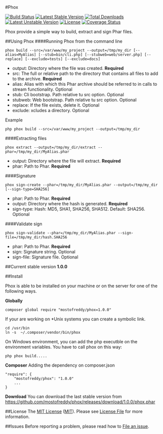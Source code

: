 #Phox


[![Build Status](https://travis-ci.org/mostofreddy/phox.svg?branch=master)](https://travis-ci.org/mostofreddy/phox)
[![Latest Stable Version](https://poser.pugx.org/mostofreddy/phox/v/stable.svg)](https://packagist.org/packages/mostofreddy/phox)
[![Total Downloads](https://poser.pugx.org/mostofreddy/phox/downloads.svg)](https://packagist.org/packages/mostofreddy/phox)
[![Latest Unstable Version](https://poser.pugx.org/mostofreddy/phox/v/unstable.svg)](https://packagist.org/packages/mostofreddy/phox)
[![License](https://poser.pugx.org/mostofreddy/phox/license.svg)](https://packagist.org/packages/mostofreddy/phox)
[![Coverage Status](https://coveralls.io/repos/mostofreddy/phox/badge.png?branch=master)](https://coveralls.io/r/mostofreddy/phox?branch=master)

Phox provide a simple way to build, extract and sign Phar files.

##Using Phox
####Running Phox from the command line

    phox build --src=/var/www/my_project --output=/tmp/my_dir [--alias=MyAlias] [--stub=bin/cli.php] [--stubweb=web/server.php] [--replace] [--exclude=tests] [--exclude=docs]

* output: Directory where the file was created. __Required__
* src: The full or relative path to the directory that contains all files to add to the archive. __Required__
* alias: Alias with which this Phar archive should be referred to in calls to stream functionality. Optional
* stub: Cli bootstrap. Path relative tu src option. Optional
* stubweb: Web bootstrap. Path relative tu src option. Optional
* replace: If the file exists, delete it. Optional
* exclude: xcludes a directory. Optional

Example

    php phox build --src=/var/www/my_project --output=/tmp/my_dir

####Extracting files


    phox extract --output=/tmp/my_dir/extract --phar=/tmp/my_dir/MyAlias.phar

* output: Directory where the file will extract. __Required__
* phar: Path to Phar. __Required__

####Signature

    phox sign-create --phar=/tmp/my_dir/MyAlias.phar --output=/tmp/my_dir [--sign-type=SHA256]

* phar: Path to Phar. __Required__
* output: Directory where the hash is generated. __Required__
* sign-type: Hash: MD5, SHA1, SHA256, SHA512. Default: SHA256. Optional

####Validate sign

    phox sign-validate --phar=/tmp/my_dir/MyAlias.phar --sign-file=/tmp/my_dir/hash.SHA256

* phar: Path to Phar. __Required__
* sign: Signature string. Optional
* sign-file: Signature file. Optional


##Current stable version
__1.0.0__

##Install

Phox is able to be installed on your machine or on the server for one of the following ways.

__Globally__

    composer global require "mostofreddy/phox=1.0.0"

If your are working on \*Unix systems you can create a symbolic link.

    cd /usr/bin
    ln -s  ~/.composer/vendor/bin/phox

On Windows environment, you can add the php executble on the environment variables. You have to call phox on this way:
    
    php phox build..... 
    
__Composer__
Adding the dependency on composer.json

    "require": {
        "mostofreddy/phox": "1.0.0"
        ...
    }

__Download__
You can download the last stable version from https://github.com/mostofreddy/phox/releases/download/1.0.0/phox.phar



##License
The [MIT License](http://opensource.org/licenses/MIT) ([MIT](http://opensource.org/licenses/MIT)). Please see [License File](https://github.com/mostofreddy/phox/blob/master/LICENSE.md) for more information.

##Issues
Before reporting a problem, please read how to [File an issue](https://github.com/mostofreddy/phox/issues).
